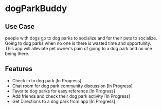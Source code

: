 # dogParkBuddy

## Use Case
people with dogs go to dog parks to socialize and for their pets to socialize. 
Going to dog parks when no one is there is wasted time and opportunity. 
This app will alleviate pet owner's pain of going to a dog park and no one being there.

## Features

- Check in to dog park [In Progress]
- Chat room for dog park community discussion [In Progress]
- Favorite dog parks for easy reference [In Progress]
- Add friends and check their dog park activity [In Progress]
- Get Directions to a dog park from app [In Progress]

